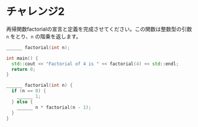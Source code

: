 # チャレンジ2

再帰関数factorialの宣言と定義を完成させてください。この関数は整数型の引数 `n` をとり、`n` の階乗を返します。

```cpp
______ factorial(int n);

int main() {
  std::cout << "Factorial of 4 is " << factorial(4) << std::endl;
  return 0;
}

______ factorial(int n) {
  if (n == 0) {
    ______ 1;
  } else {
    ______ n * factorial(n - 1);
  }
}
```
